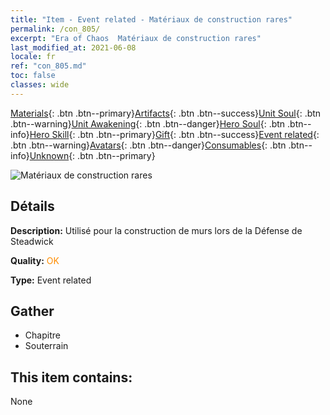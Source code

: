 ```yaml
---
title: "Item - Event related - Matériaux de construction rares"
permalink: /con_805/
excerpt: "Era of Chaos  Matériaux de construction rares"
last_modified_at: 2021-06-08
locale: fr
ref: "con_805.md"
toc: false
classes: wide
---
```

 [Materials](/ItemsFR/){: .btn .btn--primary}[Artifacts](/ItemsFR/Artifacts/){: .btn .btn--success}[Unit Soul](/ItemsFR/UnitSoul/){: .btn .btn--warning}[Unit Awakening](/ItemsFR/UnitAwakening/){: .btn .btn--danger}[Hero Soul](/ItemsFR/HeroSoul/){: .btn .btn--info}[Hero Skill](/ItemsFR/HeroSkill/){: .btn .btn--primary}[Gift](/ItemsFR/Gift/){: .btn .btn--success}[Event related](/ItemsFR/Events/){: .btn .btn--warning}[Avatars](/ItemsFR/Avatars/){: .btn .btn--danger}[Consumables](/ItemsFR/Consumables/){: .btn .btn--info}[Unknown](/ItemsFR/Unknown/){: .btn .btn--primary}

 ![Matériaux de construction rares](/images/t/i_3063.png)

## Détails
 **Description:** Utilisé pour la construction de murs lors de la Défense de Steadwick

 **Quality:** <span style="color: #FF8C00">OK</span>

 **Type:** Event related

## Gather

*    Chapitre 
*    Souterrain 

## This item contains:

  None

